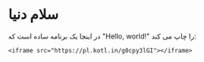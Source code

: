 # سلام دنیا
در اینجا یک برنامه ساده است که "Hello, world!" را چاپ می کند:

```
<iframe src="https://pl.kotl.in/g0cpy3lGI"></iframe>
```
